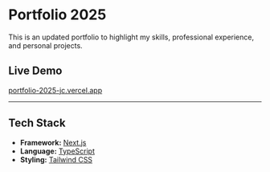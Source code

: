 # Portfolio 2025

This is an updated portfolio to highlight my skills, professional experience, and personal projects.

## Live Demo

[portfolio-2025-jc.vercel.app](https://portfolio-2025-jc.vercel.app/)

---

## Tech Stack

- **Framework:** [Next.js](https://nextjs.org/)
- **Language:** [TypeScript](https://www.typescriptlang.org/)
- **Styling:** [Tailwind CSS](https://tailwindcss.com/)
